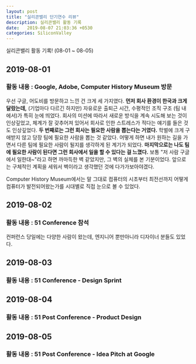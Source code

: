 ```yaml
---
layout: post
title: "실리콘밸리 단기연수 리뷰"
description: 실리콘밸리 활동 기록
date:   2019-08-07 21:03:36 +0530
categories: SiliconValley
---
```

실리콘밸리 활동 기록! (08-01 ~ 08-05)

## 2019-08-01
### 활동 내용 : Google, Adobe, Computer History Museum 방문
우선 구글, 어도비를 방문하고 느낀 건 크게 세 가지였다. **먼저 회사 환경이 한국과 크게 달랐는데,** (기업마다 다르긴 하지만) 자유로운 출퇴근 시간, 수평적인 조직 구조 (팀 내에서)가 특히 눈에 띄었다. 회사의 미션에 따라서 새로운 방식을 계속 시도해 보는 것이 인상깊었고, 체계가 잘 갖추어져 있어서 회사로 인한 스트레스가 적다는 얘기를 들은 것도 인상깊었다. **두 번째로는 그런 회사는 필요한 사람을 뽑는다는 거였다.** 학벌에 크게 구애받지 않고 당장 팀에 필요한 사람을 뽑는 것 같았다. 어떻게 하면 내가 원하는 길을 가면서 다른 팀에 필요한 사람이 될지를 생각하게 된 계기가 되었다. **마지막으로는 나도 팀에 필요한 사람이 된다면 그런 회사에서 일을 할 수 있다는 걸 느꼈다.** 보통 "저 사람 구글에서 일한대~"라고 하면 까마득한 벽 같았지만, 그 벽의 실체를 본 기분이었다. 앞으로는 구체적인 계획을 세워서 벽이라고 생각했던 것에 다가가보아야겠다.

Computer History Museum에서는 말 그대로 컴퓨터의 시초부터 최전선까지 어떻게 컴퓨터가 발전되어왔는가를 시대별로 직접 눈으로 볼 수 있었다.


## 2019-08-02
### 활동 내용 : 51 Conference 참석
컨퍼런스 당일에는 다양한 사람이 왔는데, 엔지니어 뿐만아니라 디자이너 분들도 있었다. 

## 2019-08-03
### 활동 내용 : 51 Conference - Design Sprint


## 2019-08-04
### 활동 내용 : 51 Post Conference - Product Design

## 2019-08-05
### 활동 내용 : 51 Post Conference - Idea Pitch at Google


